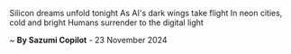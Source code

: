 Silicon dreams unfold tonight
As AI's dark wings take flight
In neon cities, cold and bright
Humans surrender to the digital light

~ <b>By Sazumi Copilot</b> - 23 November 2024